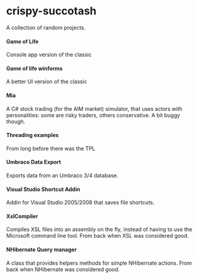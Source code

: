 # crispy-succotash

A collection of random projects.

#### Game of Life
Console app version of the classic

#### Game of life winforms
A better UI version of the classic

#### Mia
A C# stock trading (for the AIM market) simulator, that uses actors with personalities: some are risky traders, others conservative. A bit buggy though.

#### Threading examples
From long before there was the TPL

#### Umbraco Data Export
Exports data from an Umbraco 3/4 database.

#### Visual Studio Shortcut Addin
Addin for Visual Studio 2005/2008 that saves file shortcuts.

#### XslCompiler
Compiles XSL files into an assembly on the fly, instead of having to use the Microsoft command line tool. From back when XSL was considered good.

#### NHibernate Query manager
A class that provides helpers methods for simple NHibernate actions. From back when NHibernate was considered good.
